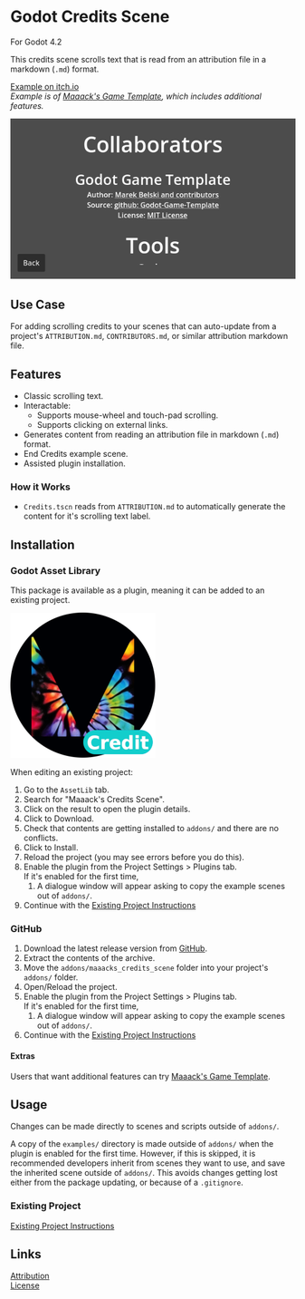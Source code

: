 # Godot Credits Scene
For Godot 4.2

This credits scene scrolls text that is read from an attribution file in a markdown (`.md`) format.

[Example on itch.io](https://maaack.itch.io/godot-game-template)  
_Example is of [Maaack's Game Template](https://github.com/Maaack/Godot-Game-Template), which includes additional features._

![Credits Screen](/addons/maaacks_credits_scene/media/Screenshot-3-5.png)  

## Use Case
For adding scrolling credits to your scenes that can auto-update from a project's `ATTRIBUTION.md`, `CONTRIBUTORS.md`, or similar attribution markdown file.

## Features

- Classic scrolling text.
- Interactable:
  - Supports mouse-wheel and touch-pad scrolling.
  - Supports clicking on external links.
- Generates content from reading an attribution file in markdown (`.md`) format.
- End Credits example scene.
- Assisted plugin installation.

### How it Works

- `Credits.tscn` reads from `ATTRIBUTION.md` to automatically generate the content for it's scrolling text label.  

## Installation

### Godot Asset Library
This package is available as a plugin, meaning it can be added to an existing project. 

![Package Icon](/addons/maaacks_credits_scene/media/CreditsScene-Icon-black-transparent-256x256.png)  

When editing an existing project:

1.  Go to the `AssetLib` tab.
2.  Search for "Maaack's Credits Scene".
3.  Click on the result to open the plugin details.
4.  Click to Download.
5.  Check that contents are getting installed to `addons/` and there are no conflicts.
6.  Click to Install.
7.  Reload the project (you may see errors before you do this).
8.  Enable the plugin from the Project Settings > Plugins tab.  
    If it's enabled for the first time,
    1.  A dialogue window will appear asking to copy the example scenes out of `addons/`.
9.  Continue with the [Existing Project Instructions](/addons/maaacks_credits_scene/docs/ExistingProject.md)  


### GitHub


1.  Download the latest release version from [GitHub](https://github.com/Maaack/Godot-Credits-Scene/releases/latest).  
2.  Extract the contents of the archive.
3.  Move the `addons/maaacks_credits_scene` folder into your project's `addons/` folder.  
4.  Open/Reload the project.  
5.  Enable the plugin from the Project Settings > Plugins tab.  
    If it's enabled for the first time,
    1.  A dialogue window will appear asking to copy the example scenes out of `addons/`.
6.  Continue with the [Existing Project Instructions](/addons/maaacks_credits_scene/docs/ExistingProject.md) 

#### Extras

Users that want additional features can try [Maaack's Game Template](https://github.com/Maaack/Godot-Game-Template).  

## Usage

Changes can be made directly to scenes and scripts outside of `addons/`. 

A copy of the `examples/` directory is made outside of `addons/` when the plugin is enabled for the first time. However, if this is skipped, it is recommended developers inherit from scenes they want to use, and save the inherited scene outside of `addons/`. This avoids changes getting lost either from the package updating, or because of a `.gitignore`.

### Existing Project

[Existing Project Instructions](/addons/maaacks_credits_scene/docs/ExistingProject.md)  
   


## Links
[Attribution](/addons/maaacks_credits_scene/ATTRIBUTION.md)  
[License](/addons/maaacks_credits_scene/LICENSE.txt)  

